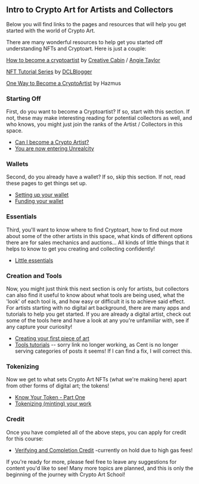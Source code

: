 

## Intro to Crypto Art for Artists and Collectors

Below you will find links to the pages and resources that will help you get started with the world of Crypto Art.

There are many wonderful resources to help get you started off understanding NFTs and Cryptoart.  Here is just a couple:

[How to become a cryptoartist](https://creative-cabin-training.newzenler.com/courses/how-to-become-a-cryptoartist) by [Creative Cabin](https://creative-cabin-training.newzenler.com/) / [Angie Taylor](https://twitter.com/theAngieTaylor)

[NFT Tutorial Series](https://dclblogger.com/nft-tutorials-series-how-to-get-started-investing-or-creating-nfts/) by [DCLBlogger](https://twitter.com/DCLBlogger)

[One Way to Become a CryptoArtist](https://hazmus.medium.com/one-way-to-become-a-cryptoartist-4b3217b60369) by Hazmus



### Starting Off

First, do you want to become a Cryptoartist?  If so, start with this section.  If not, these may make interesting reading for 
potential collectors as well, and who knows, you might just join the ranks of the Artist / Collectors in this space.

* [Can I become a Crypto Artist?](https://cryptoartschool.github.io/IntroCapsule/1.1-Can-I-become-a-Crypto-Artist)
* [You are now entering Unrealcity](https://cryptoartschool.github.io/IntroCapsule/1.2-You-Are-Now-Entering-Unrealcity)

### Wallets

Second, do you already have a wallet?  If so, skip this section.  If not, read these pages to get things set up.

* [Setting up your wallet](https://cryptoartschool.github.io/IntroCapsule/2.1-Setting-up-your-wallet)
* [Funding your wallet](https://cryptoartschool.github.io/IntroCapsule/2.2-Funding-a-wallet)

### Essentials

Third, you'll want to know where to find Cryptoart, how to find out more about some of the other artists in this space, what kinds of different options there are for sales mechanics and auctions... All kinds of little things that it helps to know to get you creating and collecting confidently!

* [Little essentials](https://cryptoartschool.github.io/IntroCapsule/3.1-Little-essentials)

### Creation and Tools

Now, you might just think this next section is only for artists, but collectors can also find it useful to know about what 
tools are being used, what the 'look' of each tool is, and how easy or difficult it is to achieve said effect.  For artists starting with no digital art background, there are many apps and tutorials to help you get started.  If you are already a digital artist, check out some of the tools here and have a look at any you're unfamiliar with, see if any capture your
curiosity!

* [Creating your first piece of art](https://cryptoartschool.github.io/IntroCapsule/4.1-Creating-the-image-you-want-to-tokenize)
* [Tools tutorials](https://beta.cent.co/~cryptoartschool) -- sorry link no longer working, as Cent is no longer serving categories of posts it seems!  If I can find a fix, I will correct this.

### Tokenizing

Now we get to what sets Crypto Art NFTs (what we're making here) apart from other forms of digital art; the tokens!

* [Know Your Token - Part One](https://beta.cent.co/+sku644)
* [Tokenizing (minting) your work](https://cryptoartschool.github.io/IntroCapsule/4.2-Tokenizing-your-work)


### Credit

Once you have completed all of the above steps, you can apply for credit for this course:
* [Verifying and Completion Credit](https://cryptoartschool.github.io/IntroCapsule/5.2-Verifying-and-Completion-Credit) -currently on hold due to high gas fees!

If you're ready for more, please feel free to leave any suggestions for content you'd like to see!  Many more topics are planned, and this is only the beginning of the journey with Crypto Art School!
